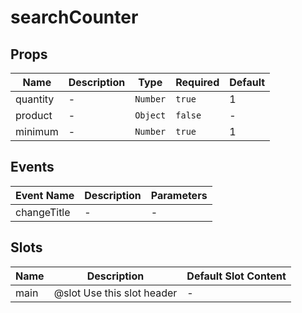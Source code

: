 # searchCounter

## Props

<!-- @vuese:searchCounter:props:start -->
|Name|Description|Type|Required|Default|
|---|---|---|---|---|
|quantity|-|`Number`|`true`|1|
|product|-|`Object`|`false`|-|
|minimum|-|`Number`|`true`|1|

<!-- @vuese:searchCounter:props:end -->


## Events

<!-- @vuese:searchCounter:events:start -->
|Event Name|Description|Parameters|
|---|---|---|
|changeTitle|-|-|

<!-- @vuese:searchCounter:events:end -->


## Slots

<!-- @vuese:searchCounter:slots:start -->
|Name|Description|Default Slot Content|
|---|---|---|
|main|@slot Use this slot header|-|

<!-- @vuese:searchCounter:slots:end -->



